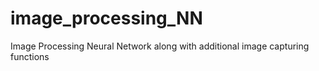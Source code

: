 # image_processing_NN
Image Processing Neural Network along with additional image capturing functions
